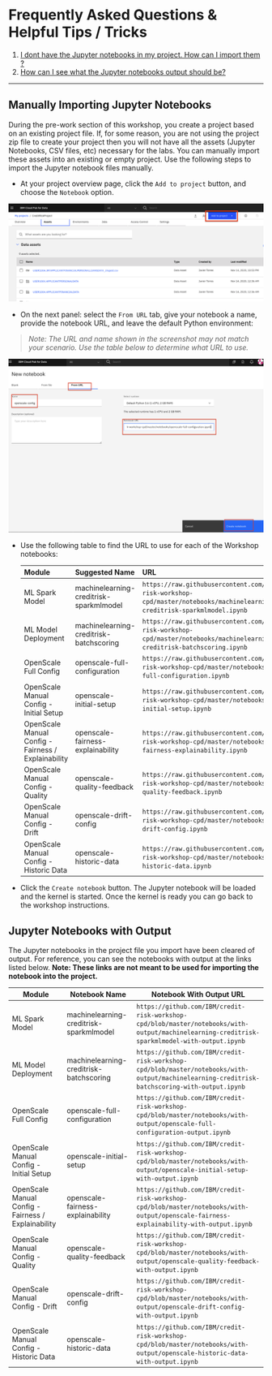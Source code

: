 # Frequently Asked Questions & Helpful Tips / Tricks

1. [I dont have the Jupyter notebooks in my project. How can I import them ?](#manually-mporting-jupyter-notebooks)
1. [How can I see what the Jupyter notebooks output should be?](#jupyter-notebooks-with-output)

***

## Manually Importing Jupyter Notebooks

During the pre-work section of this workshop, you create a project based on an existing project file. If, for some reason, you are not using the project zip file to create your project then you will not have all the assets (Jupyter Notebooks, CSV files, etc) necessary for the labs. You can manually import these assets into an existing or empty project. Use the following steps to import the Jupyter notebook files manually.

* At your project overview page, click the `Add to project` button, and choose the `Notebook` option.

![Add to project](../images/general/project-add-assets-to-project.png)

* On the next panel: select the `From URL` tab, give your notebook a name, provide the notebook URL, and leave the default Python environment:

>*Note: The URL and name shown in the screenshot may not match your scenario. Use the table below to determine what URL to use.*

![Add notebook name and URL](../images/openscale/openscale-add-notebook-url.png)

* Use the following table to find the URL to use for each of the Workshop notebooks:

  | Module | Suggested Name | URL |
  | - | - | - |
  | ML Spark Model | machinelearning-creditrisk-sparkmlmodel | `https://raw.githubusercontent.com/IBM/credit-risk-workshop-cpd/master/notebooks/machinelearning-creditrisk-sparkmlmodel.ipynb` |
  | ML Model Deployment | machinelearning-creditrisk-batchscoring | `https://raw.githubusercontent.com/IBM/credit-risk-workshop-cpd/master/notebooks/machinelearning-creditrisk-batchscoring.ipynb` |
  | OpenScale Full Config | openscale-full-configuration | `https://raw.githubusercontent.com/IBM/credit-risk-workshop-cpd/master/notebooks/openscale-full-configuration.ipynb` |
  | OpenScale Manual Config - Initial Setup| openscale-initial-setup | `https://raw.githubusercontent.com/IBM/credit-risk-workshop-cpd/master/notebooks/openscale-initial-setup.ipynb` |
  | OpenScale Manual Config - Fairness / Explainability | openscale-fairness-explainability | `https://raw.githubusercontent.com/IBM/credit-risk-workshop-cpd/master/notebooks/openscale-fairness-explainability.ipynb` |
  | OpenScale Manual Config - Quality | openscale-quality-feedback | `https://raw.githubusercontent.com/IBM/credit-risk-workshop-cpd/master/notebooks/openscale-quality-feedback.ipynb` |
  | OpenScale Manual Config - Drift| openscale-drift-config | `https://raw.githubusercontent.com/IBM/credit-risk-workshop-cpd/master/notebooks/openscale-drift-config.ipynb` |
  | OpenScale Manual Config - Historic Data| openscale-historic-data | `https://raw.githubusercontent.com/IBM/credit-risk-workshop-cpd/master/notebooks/openscale-historic-data.ipynb` |

* Click the `Create notebook` button. The Jupyter notebook will be loaded and the kernel is started. Once the kernel is ready you can go back to the workshop instructions.

## Jupyter Notebooks with Output

The Jupyter notebooks in the project file you import have been cleared of output. For reference, you can see the notebooks with output at the links listed below. **Note: These links are not meant to be used for importing the notebook into the project.**

  | Module | Notebook Name | Notebook With Output URL |
  | - | - | - |
  | ML Spark Model | machinelearning-creditrisk-sparkmlmodel | `https://github.com/IBM/credit-risk-workshop-cpd/blob/master/notebooks/with-output/machinelearning-creditrisk-sparkmlmodel-with-output.ipynb` |
  | ML Model Deployment | machinelearning-creditrisk-batchscoring | `https://github.com/IBM/credit-risk-workshop-cpd/blob/master/notebooks/with-output/machinelearning-creditrisk-batchscoring-with-output.ipynb` |
  | OpenScale Full Config | openscale-full-configuration | `https://github.com/IBM/credit-risk-workshop-cpd/blob/master/notebooks/with-output/openscale-full-configuration-output.ipynb` |
  | OpenScale Manual Config - Initial Setup| openscale-initial-setup | `https://github.com/IBM/credit-risk-workshop-cpd/blob/master/notebooks/with-output/openscale-initial-setup-with-output.ipynb` |
  | OpenScale Manual Config - Fairness / Explainability | openscale-fairness-explainability | `https://github.com/IBM/credit-risk-workshop-cpd/blob/master/notebooks/with-output/openscale-fairness-explainability-with-output.ipynb` |
  | OpenScale Manual Config - Quality | openscale-quality-feedback | `https://github.com/IBM/credit-risk-workshop-cpd/blob/master/notebooks/with-output/openscale-quality-feedback-with-output.ipynb` |
  | OpenScale Manual Config - Drift| openscale-drift-config | `https://github.com/IBM/credit-risk-workshop-cpd/blob/master/notebooks/with-output/openscale-drift-config-with-output.ipynb` |
  | OpenScale Manual Config - Historic Data| openscale-historic-data | `https://github.com/IBM/credit-risk-workshop-cpd/blob/master/notebooks/with-output/openscale-historic-data-with-output.ipynb` |
